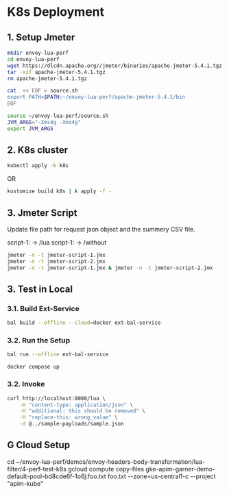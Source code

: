 # K8s Deployment

## 1. Setup Jmeter

```sh
mkdir envoy-lua-perf
cd envoy-lua-perf
wget https://dlcdn.apache.org//jmeter/binaries/apache-jmeter-5.4.1.tgz
tar -xzf apache-jmeter-5.4.1.tgz
rm apache-jmeter-5.4.1.tgz

cat  << EOF > source.sh
export PATH=$PATH:~/envoy-lua-perf/apache-jmeter-5.4.1/bin
EOF
```

```sh
source ~/envoy-lua-perf/source.sh
JVM_ARGS="-Xms4g -Xmx4g"
export JVM_ARGS
```

## 2. K8s cluster

```sh
kubectl apply -k k8s
```

OR

```sh
kustomize build k8s | k apply -f -
```

## 3. Jmeter Script

Update file path for request json object and the summery CSV file.

script-1: -> /lua
script-1: -> /without

```sh
jmeter -n -t jmeter-script-1.jmx
jmeter -n -t jmeter-script-2.jmx
jmeter -n -t jmeter-script-1.jmx & jmeter -n -t jmeter-script-2.jmx
```

## 3. Test in Local

### 3.1. Build Ext-Service

```sh
bal build --offline --cloud=docker ext-bal-service
```

### 3.2. Run the Setup

```sh
bal run --offline ext-bal-service
```

```
docker compose up
```

### 3.2. Invoke
```sh
curl http://localhost:8080/lua \
    -H "content-type: application/json" \
    -H "additional: this should be removed" \
    -H "replace-this: wrong_value" \
    -d @../sample-payloads/sample.json
```


## G Cloud Setup

cd ~/envoy-lua-perf/demos/envoy-headers-body-transformation/lua-filter/4-perf-test-k8s
gcloud compute copy-files gke-apim-garner-demo-default-pool-bd8cde6f-1o6j:foo.txt foo.txt --zone=us-central1-c --project "apim-kube"
